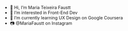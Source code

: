 - 👋 Hi, I’m Maria Teixeira Faustt        
- 👀 I’m interested in Front-End Dev
- 🌱 I’m currently learning UX Design on Google Coursera      
- 📷 @MariaFaustt on Instagram  
       
<!---    
MariaLTN/MariaLTN is a ✨ special ✨ repository because its `README.md` (this file) appears on your GitHub profile.
You can click the Preview link to take a look at your changes.
--->
